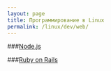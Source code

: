 ```yaml
---
layout: page
title: Программирование в Linux
permalink: /linux/dev/web/
---
```


###[Node.js](/linux/dev/nodejs/)

###[Ruby on Rails](/linux/dev/ruby-on-rails/)

